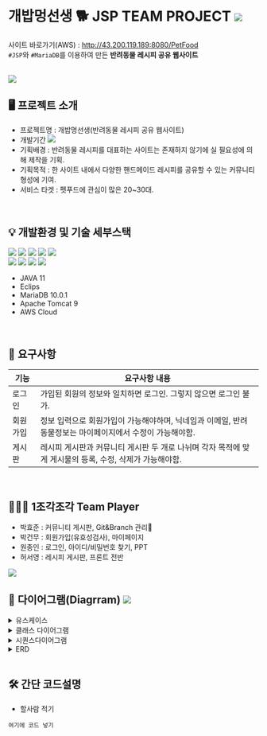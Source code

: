 # 개밥멍선생 🐕 JSP TEAM PROJECT <img src="https://img.shields.io/badge/JSP-EF2D5E?style=flat-square&logo=Java&logoColor=white">

사이트 바로가기(AWS) : http://43.200.119.189:8080/PetFood <br>
 `#JSP`와 `#MariaDB`를 이용하여 만든 **반려동물 레시피 공유 웹사이트**  
<br>

<img src="http://hohk.dothome.co.kr/load/data/kt180401/166713209173209824.gif">

<br>

## 🖥 프로젝트 소개
- 프로젝트명 : 개밥멍선생(반려동물 레시피 공유 웹사이트)
- 개발기간 <img src="https://img.shields.io/badge/22/10/17 ~ 22/10/28(2주)-ffce66?style=flat&logo=java&logoColor=white">
- 기획배경 : 반려동물 레시피를 대표하는 사이트는 존재하지 않기에 실 필요성에 의해 제작을 기획.
- 기획목적 : 한 사이트 내에서 다양한 핸드메이드 레시피를 공유할 수 있는 커뮤니티 형성에 기여.
- 서비스 타겟 : 펫푸드에 관심이 많은 20~30대.
<br>

## 💡 개발환경 및 기술 세부스택 
<img src="https://camo.githubusercontent.com/a0f9c9f1295e65f8c081e5e6073840e309726163c310542f8c0acb5aa60ba5ad/68747470733a2f2f696d672e736869656c64732e696f2f62616467652f4a4156412d3030373339363f7374796c653d666f722d7468652d6261646765266c6f676f3d6a617661266c6f676f436f6c6f723d7768697465"> <img src="https://img.shields.io/badge/Eclipse IDE-2C2255?style=for-the-badge&logo=Eclipse IDE&logoColor=white"> <img src="https://img.shields.io/badge/MariaDB-003545?style=for-the-badge&logo=MariaDB&logoColor=white"> <img src="https://img.shields.io/badge/Apache Tomcat-F8DC75?style=for-the-badge&logo=Apache Tomcat&logoColor=black"> <img src="https://img.shields.io/badge/Amazon AWS-232F3E?style=for-the-badge&logo=Amazon AWS&logoColor=white"><br>
<img src="https://img.shields.io/badge/HTML5-E34F26?style=for-the-badge&logo=HTML5&logoColor=white">
<img src="https://img.shields.io/badge/CSS3-1572B6?style=for-the-badge&logo=CSS3&logoColor=white">
<img src="https://img.shields.io/badge/JSS-F7DF1E?style=for-the-badge&logo=JSS&logoColor=black">
<img src="https://img.shields.io/badge/Bootstrap-7952B3?style=for-the-badge&logo=Bootstrap&logoColor=white">
- JAVA 11
- Eclips 
- MariaDB 10.0.1
- Apache Tomcat 9
- AWS Cloud


<br>

## 🚀 요구사항
|기능|요구사항 내용|
|--|------|
|로그인|가입된 회원의 정보와 일치하면 로그인. 그렇지 않으면 로그인 불가.|
|회원가입|정보 입력으로 회원가입이 가능해야하며, 닉네임과 이메일, 반려동물정보는 마이페이지에서 수정이 가능해야함.|
|게시판|레시피 게시판과 커뮤니티 게시판 두 개로 나뉘며 각자 목적에 맞게 게시물의 등록, 수정, 삭제가 가능해야함.|

<br>

## 🙋‍♂️🙋 1조각조각 Team Player
- 박효준 : 커뮤니티 게시판, Git&Branch 관리🧵
- 박건무 : 회원가입(유효성검사), 마이페이지
- 원종인 : 로그인, 아이디/비밀번호 찾기, PPT
- 허서영 : 레시피 게시판, 프론트 전반
<img src="http://hohk.dothome.co.kr/upload/git.png">

<br>



## 📌 다이어그램(Diagrram) <img src="https://img.shields.io/badge/new-ffce66?style=flat&logo=java&logoColor=white">
<details>
<summary>유스케이스</summary>
<div markdown="1">
<img src="http://hohk.dothome.co.kr/upload/use.png">
</div>
</details>

<details>
<summary>클래스 다이어그램</summary>
<div markdown="1">
<img src="http://hohk.dothome.co.kr/upload/class.png">
</div>
</details>

<details>
<summary>시퀀스다이어그램</summary>
<div markdown="1">
- 로그인
<img src="http://hohk.dothome.co.kr/upload/s1.png">

<br>

- 회원가입
<img src="http://hohk.dothome.co.kr/upload/s2.png">

<br>

- 게시판
<img src="http://hohk.dothome.co.kr/upload/s3.png">

</div>
</details>

<details>
<summary>ERD</summary>
<div markdown="1">

<img src="http://hohk.dothome.co.kr/upload/ERD.png">
</div>
</details>

<br>

## 🛠 간단 코드설명
- 할사람 적기
```
여기에 코드 넣기
```


